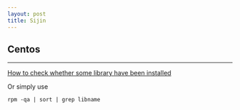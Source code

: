 ```yaml
---
layout: post
title: Sijin
---
```


## Centos
------

[How to check whether some library have been installed](http://publib.boulder.ibm.com/infocenter/lnxpcomp/v101v121/index.jsp?topic=/com.ibm.xlcpp101.linux.doc/install/redhat_64-bit_naming_issue.html)

Or simply use 

    rpm -qa | sort | grep libname

